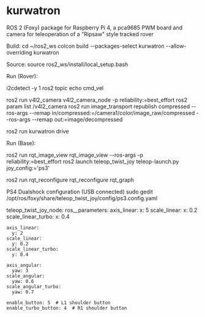 # kurwatron
ROS 2 (Foxy) package for Raspberry Pi 4, a pca9685 PWM board and camera for teleoperation of a "Ripsaw" style tracked rover



Build:
cd ~/ros2_ws
colcon build --packages-select kurwatron --allow-overriding kurwatron

Source:
source ros2_ws/install/local_setup.bash

Run (Rover):

i2cdetect -y 1
ros2 topic echo cmd_vel

ros2 run v4l2_camera v4l2_camera_node -p reliability:=best_effort
ros2 param list /v4l2_camera
ros2 run image_transport republish compressed --ros-args --remap in/compressed:=/camera1/color/image_raw/compressed --ros-args --remap out:=image/decompressed

ros2 run kurwatron drive





Run (Base):

ros2 run rqt_image_view rqt_image_view --ros-args -p reliability:=best_effort
ros2 launch teleop_twist_joy teleop-launch.py joy_config:='ps3'


ros2 run rqt_reconfigure rqt_reconfigure
rqt_graph


PS4 Dualshock configuration (USB connected)
sudo gedit /opt/ros/foxy/share/teleop_twist_joy/config/ps3.config.yaml

teleop_twist_joy_node:
  ros__parameters:
    axis_linear:
      x: 5
    scale_linear:
      x: 0.2
    scale_linear_turbo:
      x: 0.4

    axis_linear:
      y: 2
    scale_linear:
      y: 0.2
    scale_linear_turbo:
      y: 0.4

    axis_angular:
      yaw: 3
    scale_angular:
      yaw: 0.6
    scale_angular_turbo:
      yaw: 0.7

    enable_button: 5  # L1 shoulder button
    enable_turbo_button: 4  # R1 shoulder button